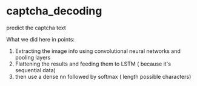 # captcha_decoding
predict the captcha text

What we did here in points:
 1. Extracting the image info using convolutional neural networks and pooling layers
 2. Flattening the results and feeding them to LSTM ( because it's sequential data)
 3. then use a dense nn followed by softmax ( length possible characters)
